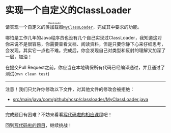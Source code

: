 # 实现一个自定义的ClassLoader

请实现一个自定义的<ruby>类加载器<rt>ClassLoader</rt></ruby>[`MyClassLoader`](https://github.com/hcsp/implement-a-classloader/blob/master/src/main/java/com/github/hcsp/classloader/MyClassLoader.java)，完成其中要求的功能。

哪怕是工作几年的Java程序员也没有几个自己实现过ClassLoader，我知道这对你来说不是很容易，你需要查看文档、阅读资料，但是只要你静下心来仔细思考，会发现，其实它一点也不难。完成后，你会发现自己对类型和反射的理解又加深了一层，加油！

在提交Pull Request之前，你应当在本地确保所有代码已经编译通过，并且通过了测试(`mvn clean test`)

-----
注意！我们只允许你修改以下文件，对其他文件的修改会被拒绝：
- [src/main/java/com/github/hcsp/classloader/MyClassLoader.java](https://github.com/hcsp/implement-a-classloader/blob/master/src/main/java/com/github/hcsp/classloader/MyClassLoader.java)
-----


完成题目有困难？不妨来看看[写代码啦的相应课程](https://xiedaimala.com/tasks/9bf0fb20-929d-4e17-891a-4673291d74a0)吧！

回到[写代码啦的题目](https://xiedaimala.com/tasks/9bf0fb20-929d-4e17-891a-4673291d74a0/quizzes/1b0fc390-74ad-4f55-b355-90b8a9154cc5)，继续挑战！ 
